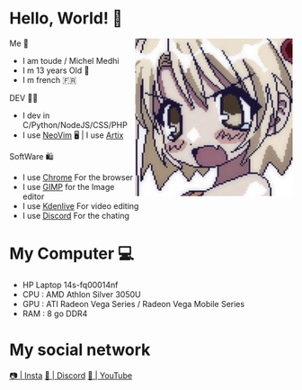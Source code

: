 # Hello, World! 👋


<img src="، 𝔭𝔧𝔪𝔠𝔞𝔣𝔢.jpg" align="right" width="280">

Me 👦 
- I am toude / Michel Medhi                    
- I m 13 years Old 🎂
- I m french 🇫🇷

DEV 👨‍💻
- I dev in C/Python/NodeJS/CSS/PHP 
- I use [NeoVim](https://neovim.io/) 🖥️ | I use [Artix](https://artixlinux.org/)

SoftWare 🛍️
- I use [Chrome](chrome.com) For the browser
- I use [GIMP](https://www.gimp.org/downloads/) for the Image editor
- I use [Kdenlive](Kdenlive.org) For video editing
- I use [Discord](discord.com) For the chating

# My Computer 💻
        
- HP Laptop 14s-fq00014nf 
- CPU : AMD Athlon Silver 3050U
- GPU : ATI Radeon Vega Series / Radeon Vega Mobile Series
- RAM : 8 go DDR4


# My social network 

[📷 | Insta](https://www.instagram.com/toudearch/) [💬 | Discord](https://discord.gg/NhVT87VB5S) [🎥 | YouTube](https://www.youtube.com/channel/UCGsDq-0RqxDfNLo-XGV5k_w)

